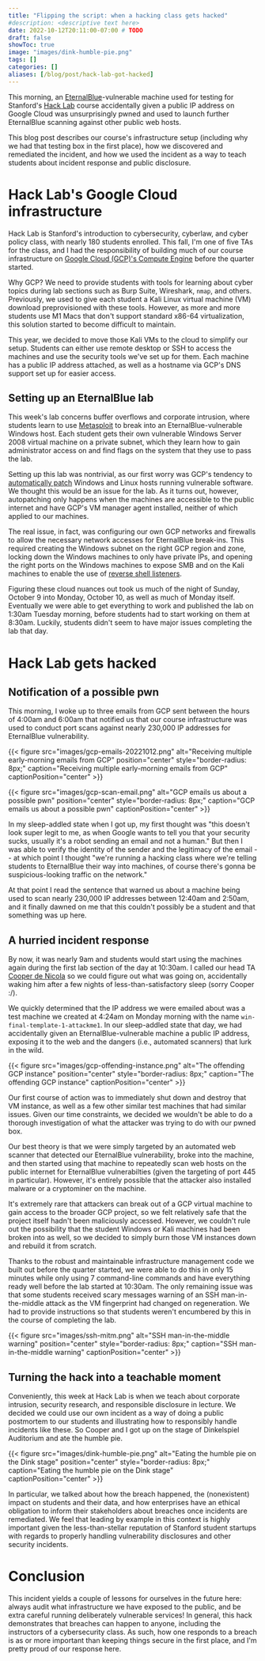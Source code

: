 ```yaml
---
title: "Flipping the script: when a hacking class gets hacked"
#description: <descriptive text here>
date: 2022-10-12T20:11:00-07:00 # TODO
draft: false
showToc: true
image: "images/dink-humble-pie.png"
tags: []
categories: []
aliases: [/blog/post/hack-lab-got-hacked]
---
```


This morning, an [EternalBlue](https://en.wikipedia.org/wiki/EternalBlue)-vulnerable machine used for testing for Stanford's [Hack Lab](https://archive.ph/PfEXU) course accidentally given a public IP address on Google Cloud was unsurprisingly pwned and used to launch further EternalBlue scanning against other public web hosts.

This blog post describes our course's infrastructure setup (including why we had that testing box in the first place), how we discovered and remediated the incident, and how we used the incident as a way to teach students about incident response and public disclosure.

<!--more-->

# Hack Lab's Google Cloud infrastructure

Hack Lab is Stanford's introduction to cybersecurity, cyberlaw, and cyber policy class, with nearly 180 students enrolled. This fall, I'm one of five TAs for the class, and I had the responsibility of building much of our course infrastructure on [Google Cloud (GCP)'s Compute Engine](https://cloud.google.com/compute) before the quarter started.

Why GCP? We need to provide students with tools for learning about cyber topics during lab sections such as Burp Suite, Wireshark, `nmap`, and others. Previously, we used to give each student a Kali Linux virtual machine (VM) download preprovisioned with these tools. However, as more and more students use M1 Macs that don't support standard x86-64 virtualization, this solution started to become difficult to maintain.

This year, we decided to move those Kali VMs to the cloud to simplify our setup. Students can either use remote desktop or SSH to access the machines and use the security tools we've set up for them. Each machine has a public IP address attached, as well as a hostname via GCP's DNS support set up for easier access.

## Setting up an EternalBlue lab

This week's lab concerns buffer overflows and corporate intrusion, where students learn to use [Metasploit](https://www.metasploit.com/) to break into an EternalBlue-vulnerable Windows host. Each student gets their own vulnerable Windows Server 2008 virtual machine on a private subnet, which they learn how to gain administrator access on and find flags on the system that they use to pass the lab.

Setting up this lab was nontrivial, as our first worry was GCP's tendency to [automatically patch](https://cloud.google.com/compute/docs/os-patch-management) Windows and Linux hosts running vulnerable software. We thought this would be an issue for the lab. As it turns out, however, autopatching only happens when the machines are accessible to the public internet and have GCP's VM manager agent installed, neither of which applied to our machines.

The real issue, in fact, was configuring our own GCP networks and firewalls to allow the necessary network accesses for EternalBlue break-ins. This required creating the  Windows subnet on the right GCP region and zone, locking down the Windows machines to only have private IPs, and opening the right ports on the Windows machines to expose SMB and on the Kali machines to enable the use of [reverse shell listeners](https://www.offensive-security.com/metasploit-unleashed/about-meterpreter/). 

Figuring these cloud nuances out took us much of the night of Sunday, October 9 into Monday, October 10, as well as much of Monday itself. Eventually we were able to get everything to work and published the lab on 1:30am Tuesday morning, before students had to start working on them at 8:30am. Luckily, students didn't seem to have major issues completing the lab that day.

# Hack Lab gets hacked

## Notification of a possible pwn

This morning, I woke up to three emails from GCP sent between the hours of 4:00am and 6:00am that notified us that our course infrastructure was used to conduct port scans against nearly 230,000 IP addresses for EternalBlue vulnerability.

{{< figure src="images/gcp-emails-20221012.png" alt="Receiving multiple early-morning emails from GCP" position="center" style="border-radius: 8px;" caption="Receiving multiple early-morning emails from GCP" captionPosition="center" >}}

{{< figure src="images/gcp-scan-email.png" alt="GCP emails us about a possible pwn" position="center" style="border-radius: 8px;" caption="GCP emails us about a possible pwn" captionPosition="center" >}} 

In my sleep-addled state when I got up, my first thought was "this doesn't look super legit to me, as when Google wants to tell you that your security sucks, usually it's a robot sending an email and not a human." But then I was able to verify the identity of the sender and the legitimacy of the email -- at which point I thought "we're running a hacking class where we're telling students to EternalBlue their way into machines, of course there's gonna be suspicious-looking traffic on the network."

At that point I read the sentence that warned us about a machine being used to scan nearly 230,000 IP addresses between 12:40am and 2:50am, and it finally dawned on me that this couldn't possibly be a student and that something was up here.

## A hurried incident response

By now, it was nearly 9am and students would start using the machines again during the first lab section of the day at 10:30am. I called our head TA [Cooper de Nicola](https://github.com/cdenicola) so we could figure out what was going on, accidentally waking him after a few nights of less-than-satisfactory sleep (sorry Cooper :/). 

We quickly determined that the IP address we were emailed about was a test machine we created at 4:24am on Monday morning with the name `win-final-template-1-attackme1`. In our sleep-addled state that day, we had accidentally given an EternalBlue-vulnerable machine a public IP address, exposing it to the web and the dangers (i.e., automated scanners) that lurk in the wild. 

{{< figure src="images/gcp-offending-instance.png" alt="The offending GCP instance" position="center" style="border-radius: 8px;" caption="The offending GCP instance" captionPosition="center" >}} 

Our first course of action was to immediately shut down and destroy that VM instance, as well as a few other similar test machines that had similar issues. Given our time constraints, we decided we wouldn't be able to do a thorough investigation of what the attacker was trying to do with our pwned box.

Our best theory is that we were simply targeted by an automated web scanner that detected our EternalBlue vulnerability, broke into the machine, and then started using that machine to repeatedly scan web hosts on the public internet for EternalBlue vulnerabilties (given the targeting of port 445 in particular). However, it's entirely possible that the attacker also installed malware or a cryptominer on the machine. 

It's extremely rare that attackers can break out of a GCP virtual machine to gain access to the broader GCP project, so we felt relatively safe that the project itself hadn't been maliciously accessed. However, we couldn't rule out the possibility that the student Windows or Kali machines had been broken into as well, so we decided to simply burn those VM instances down and rebuild it from scratch.

Thanks to the robust and maintainable infrastructure management code we built out before the quarter started, we were able to do this in only 15 minutes while only using 7 command-line commands and have everything ready well before the lab started at 10:30am. The only remaining issue was that some students received scary messages warning of an SSH man-in-the-middle attack as the VM fingerprint had changed on regeneration. We had to provide instructions so that students weren't encumbered by this in the course of completing the lab.

{{< figure src="images/ssh-mitm.png" alt="SSH man-in-the-middle warning" position="center" style="border-radius: 8px;" caption="SSH man-in-the-middle warning" captionPosition="center" >}} 

## Turning the hack into a teachable moment

Conveniently, this week at Hack Lab is when we teach about corporate intrusion, security research, and responsible disclosure in lecture. We decided we could use our own incident as a way of doing a public postmortem to our students and illustrating how to responsibly handle incidents like these. So Cooper and I got up on the stage of Dinkelspiel Auditorium and ate the humble pie.

{{< figure src="images/dink-humble-pie.png" alt="Eating the humble pie on the Dink stage" position="center" style="border-radius: 8px;" caption="Eating the humble pie on the Dink stage" captionPosition="center" >}} 

In particular, we talked about how the breach happened, the (nonexistent) impact on students and their data, and how enterprises have an ethical obligation to inform their stakeholders about breaches once incidents are remediated. We feel that leading by example in this context is highly important given the less-than-stellar reputation of Stanford student startups with regards to properly handling vulnerability disclosures and other security incidents.

# Conclusion

This incident yields a couple of lessons for ourselves in the future here: always audit what infrastructure we have exposed to the public, and be extra careful running deliberately vulnerable services! In general, this hack demonstrates that breaches can happen to anyone, including the instructors of a cybersecurity class. As such, how one responds to a breach is as or more important than keeping things secure in the first place, and I'm pretty proud of our response here.